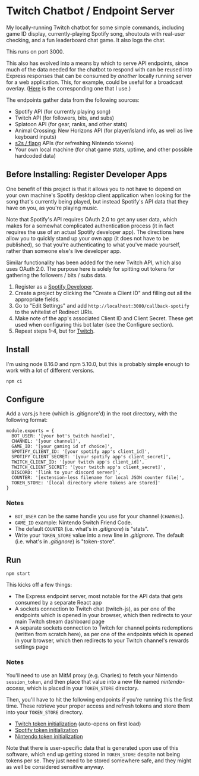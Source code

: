 # Twitch Chatbot / Endpoint Server

My locally-running Twitch chatbot for some simple commands, including game ID
display, currently-playing Spotify song, shoutouts with real-user checking, and
a fun leaderboard chat game. It also logs the chat.

This runs on port 3000.

This also has evolved into a means by which to serve API endpoints, since much
of the data needed for the chatbot to respond with can be reused into Express
responses that can be consumed by _another_ locally running server for a web
application. This, for example, could be useful for a broadcast overlay.
([Here](https://github.com/cgbuen/ticker) is the corresponding one that I use.)

The endpoints gather data from the following sources:

- Spotify API (for currently playing song)
- Twitch API (for followers, bits, and subs)
- Splatoon API (for gear, ranks, and other stats)
- Animal Crossing: New Horizons API (for player/island info, as well as live
  keyboard inputs)
- [s2s / flapg](https://github.com/frozenpandaman/splatnet2statink/wiki/api-docs)
  APIs (for refreshing Nintendo tokens)
- Your own local machine (for chat game stats, uptime, and other possible
  hardcoded data)

## Before Installing: Register Developer Apps

One benefit of this project is that it allows you to not have to depend on your
own machine's Spotify desktop client application when looking for the song
that's currently being played, but instead Spotify's API data that they have on
you, as you're playing music.

Note that Spotify's API requires OAuth 2.0 to get any user data, which makes for
a somewhat complicated authentication process (it in fact requires the use of an
actual Spotify developer app). The directions here allow you to quickly stand up
your own app (it does not have to be published), so that you're authenticating
to what you've made yourself, rather than someone else's live developer app.

Similar functionality has been added for the new Twitch API, which also uses
OAuth 2.0. The purpose here is solely for spitting out tokens for gathering the
followers / bits / subs data.

1. Register as a [Spotify Developer](https://developer.spotify.com/dashboard/login).
2. Create a project by clicking the "Create a Client ID" and filling out all
   the appropriate fields.
3. Go to "Edit Settings" and add `http://localhost:3000/callback-spotify` to the
   whitelist of Redirect URIs.
4. Make note of the app's associated Client ID and Client Secret. These get
   used when configuring this bot later (see the Configure section).
5. Repeat steps 1-4, but for [Twitch](https://dev.twitch.tv/login).

## Install

I'm using node 8.16.0 and npm 5.10.0, but this is probably simple enough to work
with a lot of different versions.

    npm ci

## Configure

Add a vars.js here (which is .gitignore'd) in the root directory, with the
following format:

    module.exports = {
      BOT_USER: '[your bot's twitch handle]',
      CHANNEL: '[your channel]',
      GAME_ID: '[your gaming id of choice]',
      SPOTIFY_CLIENT_ID: '[your spotify app's client_id]',
      SPOTIFY_CLIENT_SECRET: '[your spotify app's client_secret]',
      TWITCH_CLIENT_ID: '[your twitch app's client_id]',
      TWITCH_CLIENT_SECRET: '[your twitch app's client_secret]',
      DISCORD: '[link to your discord server]',
      COUNTER: '[extension-less filename for local JSON counter file]',
      TOKEN_STORE: '[local directory where tokens are stored]'
    }

### Notes

- `BOT_USER` can be the same handle you use for your channel (`CHANNEL`).
- `GAME_ID` example: Nintendo Switch Friend Code.
- The default `COUNTER` (i.e. what's in _.gitignore_) is "stats".
- Write your `TOKEN_STORE` value into a new line in _.gitignore_. The default
  (i.e. what's in _.gitignore_) is "token-store".

## Run

    npm start

This kicks off a few things:

- The Express endpoint server, most notable for the API data that gets consumed
  by a separate React app
- A sockets connection to Twitch chat (twitch-js), as per one of the endpoints
  which is opened in your browser, which then redirects to your main Twitch
  stream dashboard page
- A separate sockets connection to Twitch for channel points redemptions
  (written from scratch here), as per one of the endpoints which is opened in
  your browser, which then redirects to your Twitch channel's rewards settings
  page

### Notes

You'll need to use an MitM proxy (e.g. Charles) to fetch your Nintendo
`session_token`, and then place that value into a new file named
_nintendo-access_, which is placed in your `TOKEN_STORE` directory.

Then, you'll have to hit the following endpoints if you're running this the
first time. These retrieve your proper access and refresh tokens and store them
into your `TOKEN_STORE` directory.

- [Twitch token initialization](http://localhost:3000/init-twitch) (auto-opens on first load)
- [Spotify token initialization](http://localhost:3000/init-spotify)
- [Nintendo token initialization](http://localhost:3000/init-nintendo)

Note that there is user-specific data that is generated upon use of this
software, which end up getting stored in `TOKEN_STORE` despite not being tokens
per se. They just need to be stored somewhere safe, and they might as well be
considered sensitive anyway.
